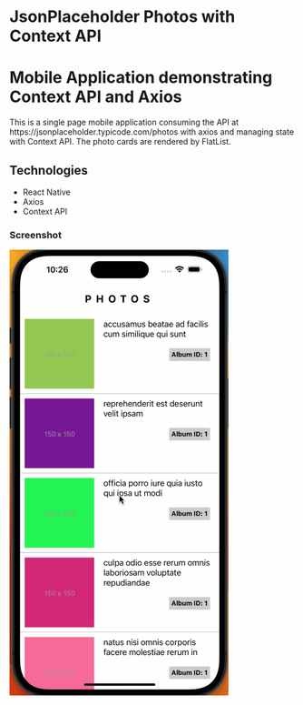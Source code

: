 # JsonPlaceholder Photos with Context API

<h1>Mobile Application demonstrating Context API and Axios</h1>
<p>This is a single page mobile application consuming the API at https://jsonplaceholder.typicode.com/photos with axios and managing state with Context API. The photo cards are rendered by FlatList.</p>

<h2>Technologies</h2>
<ul>
    <li>React Native</li>
    <li>Axios</li>
    <li>Context API</li>
</ul>
<h3>Screenshot</h3>

![](screenRecording.gif)